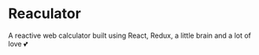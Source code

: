 # Reaculator

A reactive web calculator built using React, Redux, a little brain and a lot of love 💕